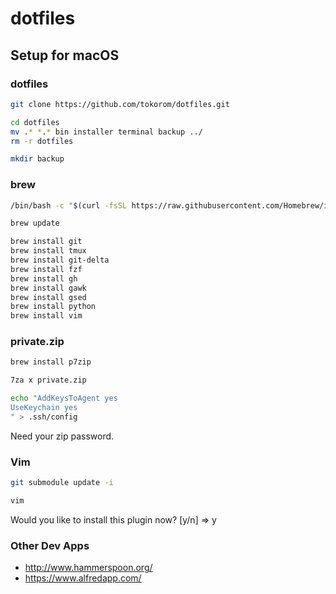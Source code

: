 # dotfiles

## Setup for macOS

### dotfiles

```sh
git clone https://github.com/tokorom/dotfiles.git

cd dotfiles
mv .* *.* bin installer terminal backup ../ 
rm -r dotfiles

mkdir backup
```

### brew

```sh
/bin/bash -c "$(curl -fsSL https://raw.githubusercontent.com/Homebrew/install/master/install.sh)"
```

```sh
brew update

brew install git
brew install tmux
brew install git-delta
brew install fzf
brew install gh
brew install gawk
brew install gsed
brew install python
brew install vim
```

### private.zip

```sh
brew install p7zip

7za x private.zip

echo "AddKeysToAgent yes
UseKeychain yes
" > .ssh/config
```

Need your zip password.

### Vim

```sh
git submodule update -i

vim
```

Would you like to install this plugin now? [y/n] => y

### Other Dev Apps

- http://www.hammerspoon.org/
- https://www.alfredapp.com/

